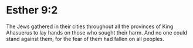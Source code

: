 # Esther 9:2

The Jews gathered in their cities throughout all the provinces of King Ahasuerus to lay hands on those who sought their harm. And no one could stand against them, for the fear of them had fallen on all peoples.
